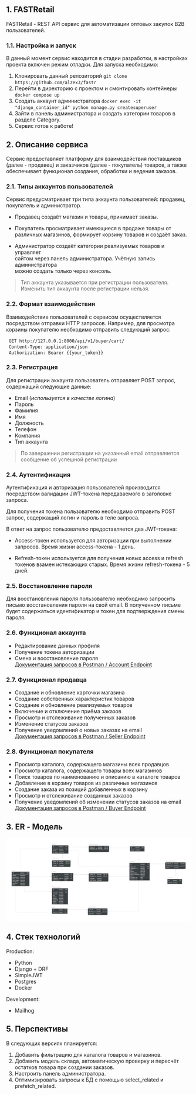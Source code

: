 ## 1. FASTRetail  
FASTRetail - REST API сервис для автоматизации оптовых закупок B2B пользователей.  


### 1.1. Настройка и запуск
В данный момент сервис находится в стадии разработки, в настройках проекта включен режим отладки. Для запуска необходимо:

 1. Клонировать данный репозиторий `git clone https://github.com/alzex3/fastr`
 2. Перейти в директорию с проектом и смонтировать контейнеры `docker compose up` 
 3. Создать аккаунт администратора `docker exec -it "django_container_id" python manage.py createsuperuser`
 4. Зайти в панель администратора и создать категории товаров в разделе Category.
 5. Сервис готов к работе!

  
## 2. Описание сервиса  
Сервис предоставляет платформу для взаимодействия поставщиков (далее - продавец) и заказчиков (далее - покупатель) товаров, а также обеспечивает функционал создания, обработки и ведения заказов.    
  

### 2.1. Типы аккаунтов пользователей  
Сервис предусматривает три типа аккаунта пользователей: продавец, покупатель и администратор.  

 - Продавец создаёт магазин и товары, принимает заказы.  
  
 - Покупатель просматривает имеющиеся в продаже товары от различных магазинов, формирует корзину товаров и создаёт заказ.   
    
 - Администратор создаёт категории реализуемых товаров и управляет     
   сайтом через панель администратора. Учётную запись администратора     
   можно создать только через консоль.  
   
> Тип аккаунта указывается при регистрации пользователя. Изменить тип аккаунта после регистрации нельзя.


### 2.2. Формат взаимодействия  
Взаимодействие пользователей с сервисом осуществляется посредством отправки HTTP запросов. Например, для просмотра корзины покупателю необходимо отправить следующий запрос:    
    
     GET http://127.0.0.1:8000/api/v1/buyer/cart/
     Content-Type: application/json
     Authorization: Bearer {{your_token}}
   
   
### 2.3. Регистрация  
Для регистрации аккаунта пользователь отправляет POST запрос, содержащий следующие данные:    
    
- Email (*используется в качестве логина*)  
- Пароль    
- Фамилия    
- Имя    
- Должность    
- Телефон    
- Компания    
- Тип аккаунта    
    
> По завершении регистрации на указанный email отправляется сообщение об успешной регистрации
   
   
### 2.4. Аутентификация  
Аутентификация и авторизация пользователей производится посредством валидации JWT-токена передаваемого в заголовке запроса.    
    
Для получения токена пользователю необходимо отправить POST запрос, содержащий логин и пароль в теле запроса.    
  
В ответ на запрос пользователю предоставляется два JWT-токена:  
  
 - Access-токен используется для авторизации при выполнении запросов. Время жизни access-токена - 1 день.   
     
 - Refresh-токен используется для получения новых access и refresh токенов взамен истекающих старых. Время жизни refresh-токена - 5 дней.   
  
  
### 2.5. Восстановление пароля  
Для восстановления пароля пользователю необходимо запросить письмо восстановления пароля на свой email. В полученном письме будет содержаться идентификатор и токен для подтверждения смены пароля.   
   
   
### 2.6. Функционал аккаунта  
- Редактирование данных профиля  
- Получение токена авторизации  
- Смена и восстановление пароля  
[Документация запросов в Postman / Account Endpoint](https://documenter.getpostman.com/view/19680142/Uyxkmky9)  
  
  
### 2.7. Функционал продавца  
- Создание и обновление карточки магазина  
- Создание собственных характеристик товаров  
- Создание и обновление реализуемых товаров    
- Включение и отключение приёма заказов  
- Просмотр и отслеживание полученных заказов  
- Изменение статусов заказов    
- Получение уведомлений о новых заказах на email  
[Документация запросов в Postman / Seller Endpoint](https://documenter.getpostman.com/view/19680142/UyxkmkyD)  
  
   
### 2.8. Функционал покупателя  
- Просмотр каталога, содержащего магазины всех продавцов  
- Просмотр каталога, содержащего товары всех магазинов  
- Поиск товаров по наименованию и описанию в каталоге товаров  
- Добавление в корзину товаров из различных магазинов  
- Создание заказа из позиций добавленных в корзину  
- Просмотр и отслеживание созданных заказов  
- Получение уведомлений об изменении статусов заказов на email  
  [Документация запросов в Postman / Buyer Endpoint](https://documenter.getpostman.com/view/19680142/UyxkmkyB)  
   
  
## 3. ER - Модель  
![](docs/db_diagram.png)   
  
  
## 4. Стек технологий  
Production:  
- Python   
- Django + DRF  
- SimpleJWT  
- Postgres
- Docker
    
Development:   
- Mailhog  
  
  
## 5. Перспективы  
В следующих версиях планируется:  
  
 1. Добавить фильтрацию для каталога товаров и магазинов.  
 2. Добавить модель склада, автоматическую проверку и пересчёт остатков товара при создании заказов.  
 3. Настроить панель администратора.  
 4. Оптимизировать запросы к БД с помощью select_related и prefetch_related.
